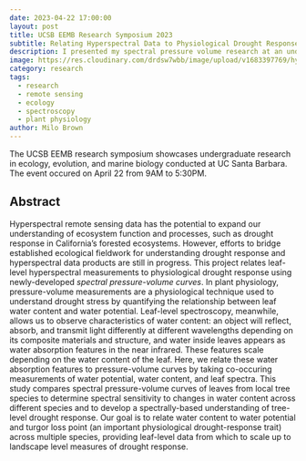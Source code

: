 ```yaml
---
date: 2023-04-22 17:00:00
layout: post
title: UCSB EEMB Research Symposium 2023
subtitle: Relating Hyperspectral Data to Physiological Drought Response
description: I presented my spectral pressure volume research at an undergraduate research conference!
image: https://res.cloudinary.com/drdsw7wbb/image/upload/v1683397769/hyperspectral_presentation_zl1k7k.jpg
category: research
tags:
  - research
  - remote sensing
  - ecology
  - spectroscopy
  - plant physiology
author: Milo Brown
---
```

The UCSB EEMB research symposium showcases undergraduate research in ecology, evolution, and marine biology conducted at UC Santa Barbara. The event occured on April 22 from 9AM to 5:30PM. 

## Abstract

Hyperspectral remote sensing data has the potential to expand our understanding of ecosystem function and processes, such as drought response in California’s forested ecosystems. However, efforts to bridge established ecological fieldwork for understanding drought response and hyperspectral data products are still in progress. This project relates leaf-level hyperspectral measurements to physiological drought response using newly-developed <em>spectral pressure-volume curves</em>. In plant physiology, pressure-volume measurements are a physiological technique used to understand drought stress by quantifying the relationship between leaf water content and water potential. Leaf-level spectroscopy, meanwhile, allows us to observe characteristics of water content: an object will reflect, absorb, and transmit light differently at different wavelengths depending on its composite materials and structure, and water inside leaves appears as water absorption features in the near infrared. These features scale depending on the water content of the leaf. Here, we relate these water absorption features to pressure-volume curves by taking co-occuring measurements of water potential, water content, and leaf spectra.  This study compares spectral pressure-volume curves of leaves from local tree species to determine spectral sensitivity to changes in water content across different species and to develop a spectrally-based understanding of tree-level drought response. Our goal is to relate water content to water potential and turgor loss point (an important physiological drought-response trait) across multiple species, providing leaf-level data from which to scale up to landscape level measures of drought response.





